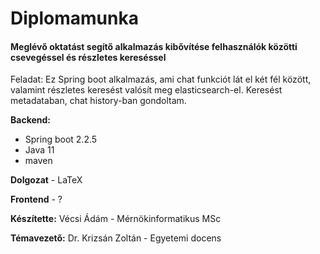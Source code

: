 # Diplomamunka
#### Meglévő oktatást segítő alkalmazás kibővítése felhasználók közötti csevegéssel és részletes kereséssel

Feladat:
Ez Spring boot alkalmazás, ami chat funkciót lát el két fél között, valamint részletes keresést valósít meg elasticsearch-el. Keresést metadataban, chat history-ban gondoltam.

**Backend:**
  - Spring boot 2.2.5
  - Java 11
  - maven

**Dolgozat** - LaTeX

**Frontend** - ?

**Készítette:** Vécsi Ádám - Mérnökinformatikus MSc

**Témavezető:** Dr. Krizsán Zoltán - Egyetemi docens
